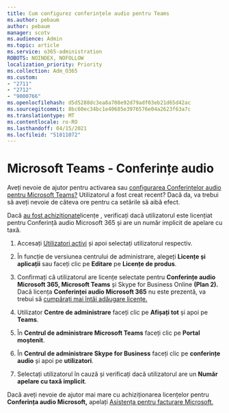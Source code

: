 ```yaml
---
title: Cum configurez conferințele audio pentru Teams
ms.author: pebaum
author: pebaum
manager: scotv
ms.audience: Admin
ms.topic: article
ms.service: o365-administration
ROBOTS: NOINDEX, NOFOLLOW
localization_priority: Priority
ms.collection: Adm_O365
ms.custom:
- "2711"
- "2712"
- "9000766"
ms.openlocfilehash: d5d5288dc3ea8a708e92d79adf03eb21d65d42ac
ms.sourcegitcommit: 8bc60ec34bc1e40685e3976576e04a2623f63a7c
ms.translationtype: MT
ms.contentlocale: ro-RO
ms.lasthandoff: 04/15/2021
ms.locfileid: "51811072"
---
```

# <a name="microsoft-teams--audio-conferencing"></a>Microsoft Teams - Conferințe audio

Aveți nevoie de ajutor pentru activarea sau [configurarea Conferințelor audio pentru Microsoft Teams?](https://docs.microsoft.com/microsoftteams/set-up-audio-conferencing-in-teams)  Utilizatorul a fost creat recent? Dacă da, va trebui să aveți nevoie de câteva ore pentru ca setările să aibă efect.

Dacă [au fost achiziționate](https://docs.microsoft.com/microsoftteams/set-up-audio-conferencing-in-teams#step-2-get-and-assign-licenses)licențe , verificați dacă utilizatorul este licențiat pentru Conferință audio Microsoft 365 și are un număr implicit de apelare cu taxă.

1. Accesați [Utilizatori activi](https://admin.microsoft.com/Adminportal/Home?source=applauncher#/users) și apoi selectați utilizatorul respectiv.

2. În funcție de versiunea centrului de administrare, alegeți **Licențe și aplicații** sau faceți clic pe **Editare** pe **Licențe de produs**.

3. Confirmați că utilizatorul are licențe selectate pentru **Conferințe audio Microsoft 365, Microsoft Teams** și Skype for Business Online **(Plan 2).** Dacă licența **Conferinței audio Microsoft 365** nu este prezentă, va trebui să [cumpărați mai întâi adăugare licențe.](https://docs.microsoft.com/microsoftteams/teams-add-on-licensing/microsoft-teams-add-on-licensing?tabs=small-business)

4. Utilizator **Centre de administrare** faceți clic pe **Afișați tot** și apoi pe **Teams**.

5. În **Centrul de administrare Microsoft Teams** faceți clic pe **Portal moștenit**.

6. În **Centrul de administrare Skype for Business** faceți clic pe **conferințe audio** și apoi pe **utilizatori**.

7. Selectați utilizatorul în cauză și verificați dacă utilizatorul are un **Număr apelare cu taxă implicit**.

Dacă aveți nevoie de ajutor mai mare cu achiziționarea licențelor pentru **Conferința audio Microsoft,** apelați [Asistența pentru facturare Microsoft.](https://docs.microsoft.com/microsoft-365/admin/contact-support-for-business-products?view=o365-worldwide#phone-support)

